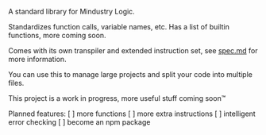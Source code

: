 A standard library for Mindustry Logic.

Standardizes function calls, variable names, etc. Has a list of builtin functions, more coming soon.

Comes with its own transpiler and extended instruction set, see [spec.md](spec.md) for more information.

You can use this to manage large projects and split your code into multiple files.

This project is a work in progress, more useful stuff coming soon™

Planned features:
[ ] more functions
[ ] more extra instructions
[ ] intelligent error checking
[ ] become an npm package